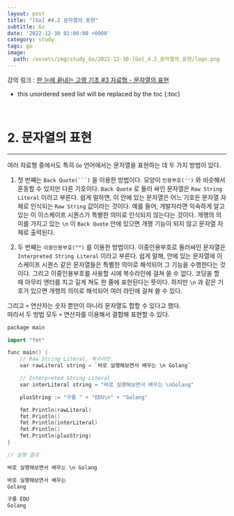 ```yaml
---
layout: post
title: "[Go] #4.2 문자열의 표현"
subtitle: Go
date: '2022-12-30 01:00:00 +0900'
category: study
tags: go
image:
  path: /assets/img/study_Go/2022-12-30-[Go]_4.2_문자열의_표현/logo.png
---
```


강의 링크 : 
[한 눈에 끝내는 고랭 기초 #3 자료형 - 문자열의 표현](https://edu.goorm.io/learn/lecture/2010/%ED%95%9C-%EB%88%88%EC%97%90-%EB%81%9D%EB%82%B4%EB%8A%94-%EA%B3%A0%EB%9E%AD-%EA%B8%B0%EC%B4%88/lesson/215147/%EB%AC%B8%EC%9E%90%EC%97%B4%EC%9D%98-%ED%91%9C%ED%98%84) 

<!--more-->

* this unordered seed list will be replaced by the toc
{:toc}

<br>

# 2. 문자열의 표현
---

여러 자료형 중에서도 특히 `Go` 언어에서는 문자열을 표현하는 데 두 가지 방법이 있다.<br>

1. 첫 번째는 `Back Quote(```)` 을 이용한 방법이다. 모양이 `인용부호('')` 와 비슷해서 혼동할 수 있지만 다른 기호이다. `Back Quote` 로 둘러 싸인 문자열은 `Raw String Literal` 이라고 부른다. 쉽게 말하면, 이 안에 있는 문자열은 어느 기호든 문자열 자체로 인식되는 `Raw String` 값이라는 것이다. 예를 들어, 개발자라면 익숙하게 알고 있는 이 이스케이프 시퀀스가 특별한 의미로 인식되지 않는다는 것이다. 개행의 의미를 가지고 있는 `\n` 이 `Back Quote` 안에 있으면 개행 기능이 되지 않고 문자열 자체로 출력된다.

2. 두 번째는 `이중인용부호("")` 를 이용한 방법이다. 이중인용부호로 둘러싸인 문자열은 `Interpreted String Literal` 이라고 부른다. 쉽게 말해, 안에 있는 문자열에 이스케이프 시퀀스 같은 문자열들은 특별한 의미로 해석되어 그 기능을 수행한다는 것이다. 그리고 이중인용부호를 사용할 시에 복수라인에 걸쳐 쓸 수 없다. 코딩을 할 때 아무리 엔터를 치고 길게 쳐도 한 줄에 표현된다는 뜻이다. 하지만 `\n` 과 같은 기호가 있으면 개행의 의미로 해석되어 여러 라인에 걸쳐 쓸 수 있다.


그리고 `+` 연산자는 숫자 뿐만이 아니라 문자열도 합할 수 있다고 했다.<br>
따라서 두 방법 모두 `+` 연산자를 이용해서 결합해 표현할 수 있다.

```c++
package main

import "fmt"

func main() {
	// Raw String Literal. 복수라인.
	var rawLiteral string = `바로 실행해보면서 배우는 \n Golang`

	// Interpreted String Literal
	var interLiteral string = "바로 실행해보면서 배우는 \nGolang"

	plusString := "구름 " + "EDU\n" + "Golang"

	fmt.Println(rawLiteral)
	fmt.Println()
	fmt.Println(interLiteral)
	fmt.Println()
	fmt.Println(plusString)
}
```

```c++
// 실행 결과

바로 실행해보면서 배우는 \n Golang

바로 실행해보면서 배우는 
Golang

구름 EDU
Golang
```